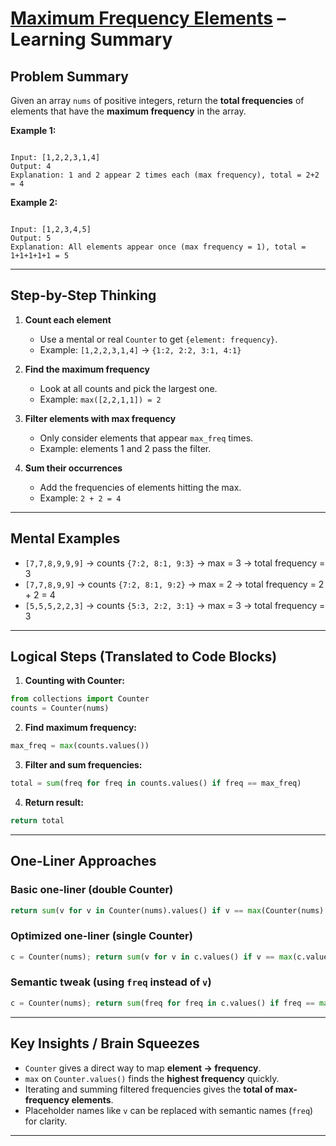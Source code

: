 # [Maximum Frequency Elements](https://leetcode.com/problems/count-elements-with-maximum-frequency/description/) – Learning Summary

## Problem Summary
Given an array `nums` of positive integers, return the **total frequencies** of elements that have the **maximum frequency** in the array.

**Example 1:**
```

Input: [1,2,2,3,1,4]
Output: 4
Explanation: 1 and 2 appear 2 times each (max frequency), total = 2+2 = 4

```

**Example 2:**
```

Input: [1,2,3,4,5]
Output: 5
Explanation: All elements appear once (max frequency = 1), total = 1+1+1+1+1 = 5

````

---

## Step-by-Step Thinking

1. **Count each element**  
   - Use a mental or real `Counter` to get `{element: frequency}`.
   - Example: `[1,2,2,3,1,4]` → `{1:2, 2:2, 3:1, 4:1}`

2. **Find the maximum frequency**  
   - Look at all counts and pick the largest one.
   - Example: `max([2,2,1,1]) = 2`

3. **Filter elements with max frequency**  
   - Only consider elements that appear `max_freq` times.
   - Example: elements 1 and 2 pass the filter.

4. **Sum their occurrences**  
   - Add the frequencies of elements hitting the max.
   - Example: `2 + 2 = 4`

---

## Mental Examples

- `[7,7,8,9,9,9]` → counts `{7:2, 8:1, 9:3}` → max = 3 → total frequency = 3  
- `[7,7,8,9,9]` → counts `{7:2, 8:1, 9:2}` → max = 2 → total frequency = 2 + 2 = 4  
- `[5,5,5,2,2,3]` → counts `{5:3, 2:2, 3:1}` → max = 3 → total frequency = 3  

---

## Logical Steps (Translated to Code Blocks)

1. **Counting with Counter:**
```python
from collections import Counter
counts = Counter(nums)
````

2. **Find maximum frequency:**

```python
max_freq = max(counts.values())
```

3. **Filter and sum frequencies:**

```python
total = sum(freq for freq in counts.values() if freq == max_freq)
```

4. **Return result:**

```python
return total
```

---

## One-Liner Approaches

### Basic one-liner (double Counter)

```python
return sum(v for v in Counter(nums).values() if v == max(Counter(nums).values()))
```

### Optimized one-liner (single Counter)

```python
c = Counter(nums); return sum(v for v in c.values() if v == max(c.values()))
```

### Semantic tweak (using `freq` instead of `v`)

```python
c = Counter(nums); return sum(freq for freq in c.values() if freq == max(c.values()))
```

---

## Key Insights / Brain Squeezes

* `Counter` gives a direct way to map **element → frequency**.
* `max` on `Counter.values()` finds the **highest frequency** quickly.
* Iterating and summing filtered frequencies gives the **total of max-frequency elements**.
* Placeholder names like `v` can be replaced with semantic names (`freq`) for clarity.

---

